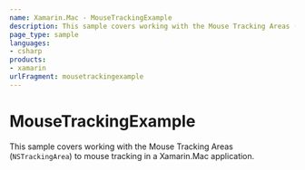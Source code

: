 ```yaml
---
name: Xamarin.Mac - MouseTrackingExample
description: This sample covers working with the Mouse Tracking Areas (NSTrackingArea) to mouse tracking in a Xamarin.Mac application.
page_type: sample
languages:
- csharp
products:
- xamarin
urlFragment: mousetrackingexample
---
```

# MouseTrackingExample

This sample covers working with the Mouse Tracking Areas (`NSTrackingArea`) to mouse tracking in a Xamarin.Mac application. 
